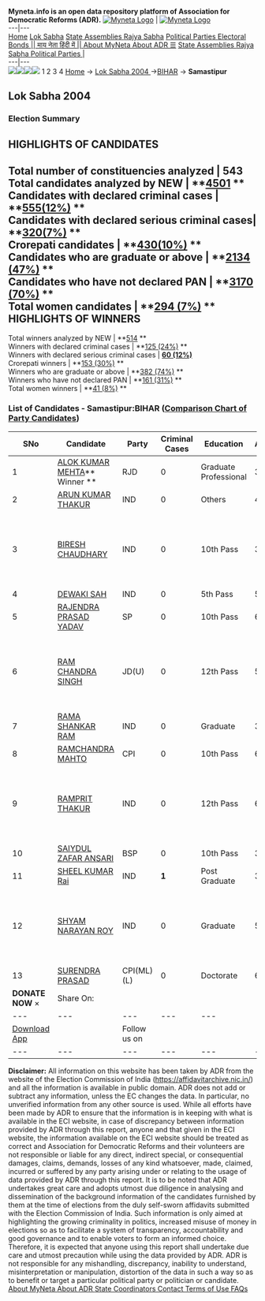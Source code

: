 **Myneta.info is an open data repository platform of Association for Democratic Reforms (ADR).**
[![Myneta Logo](https://www.myneta.info/lib/img/myneta-logo.png)](https://www.myneta.info/) | [![Myneta Logo](https://www.myneta.info/lib/img/adr-logo.png)](https://adrindia.org)  
---|---  
[Home](https://www.myneta.info/) [Lok Sabha](https://www.myneta.info/#ls "Lok Sabha") [ State Assemblies ](https://www.myneta.info/#sa "State Assemblies") [Rajya Sabha](https://www.myneta.info/#rs "Rajya Sabha") [Political Parties ](https://www.myneta.info/party "Political Parties") [ Electoral Bonds ](https://www.myneta.info/electoral_bonds "Electoral Bonds") [ || माय नेता हिंदी में || ](https://translate.google.co.in/translate?prev=hp&hl=en&js=y&u=www.myneta.info&sl=en&tl=hi&history_state0=) [ About MyNeta ](https://adrindia.org/content/about-myneta) [ About ADR ](https://adrindia.org/about-adr/who-we-are) [☰](javascript:void\(0\))
[ State Assemblies ](https://www.myneta.info/#sa "State Assemblies") [ Rajya Sabha ](https://www.myneta.info/#rs "Rajya Sabha") [ Political Parties ](https://www.myneta.info/party "Political Parties")
|   
---|---  
![](https://www.myneta.info/lib/img/banner/banner-1.png)![](https://www.myneta.info/lib/img/banner/banner-2.png)![](https://www.myneta.info/lib/img/banner/banner-3.png)![](https://www.myneta.info/lib/img/banner/banner-4.png)
1  2  3  4 
[Home](https://www.myneta.info/) → [Lok Sabha 2004 ](https://www.myneta.info/loksabha2004/)→[BIHAR](https://www.myneta.info/loksabha2004/index.php?action=show_constituencies&state_id=4) → **Samastipur**
### 
## Lok Sabha 2004 
###  Election Summary 
HIGHLIGHTS OF CANDIDATES  
---  
Total number of constituencies analyzed |  543   
Total candidates analyzed by NEW | **[4501](https://www.myneta.info/loksabha2004/index.php?action=summary&subAction=candidates_analyzed&sort=candidate#summary) **  
Candidates with declared criminal cases | **[555(12%)](https://www.myneta.info/loksabha2004/index.php?action=summary&subAction=crime&sort=candidate#summary) **  
Candidates with declared serious criminal cases| **[320(7%)](https://www.myneta.info/loksabha2004/index.php?action=summary&subAction=serious_crime&sort=candidate#summary) **  
Crorepati candidates | **[430(10%)](https://www.myneta.info/loksabha2004/index.php?action=summary&subAction=crorepati&sort=candidate#summary) **  
Candidates who are graduate or above | **[2134 (47%)](https://www.myneta.info/loksabha2004/index.php?action=summary&subAction=education&sort=candidate#summary) **  
Candidates who have not declared PAN | **[3170 (70%)](https://www.myneta.info/loksabha2004/index.php?action=summary&subAction=without_pan&sort=candidate#summary) **  
Total women candidates | **[294 (7%)](https://www.myneta.info/loksabha2004/index.php?action=summary&subAction=women_candidate&sort=candidate#summary) **  
HIGHLIGHTS OF WINNERS  
---  
Total winners analyzed by NEW | **[514](https://www.myneta.info/loksabha2004/index.php?action=summary&subAction=winner_analyzed&sort=candidate#summary) **  
Winners with declared criminal cases | **[125 (24%)](https://www.myneta.info/loksabha2004/index.php?action=summary&subAction=winner_crime&sort=candidate#summary) **  
Winners with declared serious criminal cases | **[60 (12%)](https://www.myneta.info/loksabha2004/index.php?action=summary&subAction=winner_serious_crime&sort=candidate#summary)**  
Crorepati winners | **[153 (30%)](https://www.myneta.info/loksabha2004/index.php?action=summary&subAction=winner_crorepati&sort=candidate#summary) **  
Winners who are graduate or above | **[382 (74%)](https://www.myneta.info/loksabha2004/index.php?action=summary&subAction=winner_education&sort=candidate#summary) **  
Winners who have not declared PAN | **[161 (31%)](https://www.myneta.info/loksabha2004/index.php?action=summary&subAction=winner_without_pan&sort=candidate#summary) **  
Total women winners | **[41 (8%)](https://www.myneta.info/loksabha2004/index.php?action=summary&subAction=winner_women&sort=candidate#summary) **  
### List of Candidates - Samastipur:BIHAR ([Comparison Chart of Party Candidates](https://www.myneta.info/loksabha2004/comparisonchart.php?constituency_id=76))
SNo | Candidate| Party| Criminal Cases| Education| Age| Total Assets| Liabilities  
---|---|---|---|---|---|---|---  
1  | [ALOK KUMAR MEHTA](https://www.myneta.info/loksabha2004/candidate.php?candidate_id=813)** Winner ** | RJD | 0 | Graduate Professional| 35 | Rs 67,94,434 ~ 67 Lacs+ | Rs 0 ~   
2  | [ARUN KUMAR THAKUR](https://www.myneta.info/loksabha2004/candidate.php?candidate_id=825) | IND | 0 | Others| 49 | Rs 5,95,000 ~ 5 Lacs+ | Rs 2,96,000 ~ 2 Lacs+  
3  | [BIRESH CHAUDHARY](https://www.myneta.info/loksabha2004/candidate.php?candidate_id=819) | IND | 0 | 10th Pass| 34 | ![](https://myneta.info/image_v2.php?myneta_folder=loksabha2004&candidate_id=819&col=ta) | ![](https://myneta.info/image_v2.php?myneta_folder=loksabha2004&candidate_id=819&col=lia)  
4  | [DEWAKI SAH](https://www.myneta.info/loksabha2004/candidate.php?candidate_id=822) | IND | 0 | 5th Pass| 55 | Rs 7,05,750 ~ 7 Lacs+ | Rs 0 ~   
5  | [RAJENDRA PRASAD YADAV](https://www.myneta.info/loksabha2004/candidate.php?candidate_id=823) | SP | 0 | 10th Pass| 67 | Rs 16,80,000 ~ 16 Lacs+ | Rs 0 ~   
6  | [RAM CHANDRA SINGH](https://www.myneta.info/loksabha2004/candidate.php?candidate_id=814) | JD(U) | 0 | 12th Pass| 54 | ![](https://myneta.info/image_v2.php?myneta_folder=loksabha2004&candidate_id=814&col=ta) | ![](https://myneta.info/image_v2.php?myneta_folder=loksabha2004&candidate_id=814&col=lia)  
7  | [RAMA SHANKAR RAM](https://www.myneta.info/loksabha2004/candidate.php?candidate_id=824) | IND | 0 | Graduate| 36 | Rs 1,59,500 ~ 1 Lacs+ | Rs 0 ~   
8  | [RAMCHANDRA MAHTO](https://www.myneta.info/loksabha2004/candidate.php?candidate_id=816) | CPI | 0 | 10th Pass| 61 | Rs 8,11,201 ~ 8 Lacs+ | Rs 19,518 ~ 19 Thou+  
9  | [RAMPRIT THAKUR](https://www.myneta.info/loksabha2004/candidate.php?candidate_id=820) | IND | 0 | 12th Pass| 62 | ![](https://myneta.info/image_v2.php?myneta_folder=loksabha2004&candidate_id=820&col=ta) | ![](https://myneta.info/image_v2.php?myneta_folder=loksabha2004&candidate_id=820&col=lia)  
10  | [SAIYDUL ZAFAR ANSARI](https://www.myneta.info/loksabha2004/candidate.php?candidate_id=821) | BSP | 0 | 10th Pass| 33 | Rs 1,05,000 ~ 1 Lacs+ | Rs 0 ~   
11  | [SHEEL KUMAR Rai](https://www.myneta.info/loksabha2004/candidate.php?candidate_id=815) | IND | **1** | Post Graduate| 38 | Rs 9,17,000 ~ 9 Lacs+ | Rs 1,33,000 ~ 1 Lacs+  
12  | [SHYAM NARAYAN ROY](https://www.myneta.info/loksabha2004/candidate.php?candidate_id=817) | IND | 0 | Graduate| 55 | ![](https://myneta.info/image_v2.php?myneta_folder=loksabha2004&candidate_id=817&col=ta) | ![](https://myneta.info/image_v2.php?myneta_folder=loksabha2004&candidate_id=817&col=lia)  
13  | [SURENDRA PRASAD](https://www.myneta.info/loksabha2004/candidate.php?candidate_id=818) | CPI(ML)(L) | 0 | Doctorate| 69 | Rs 13,89,934 ~ 13 Lacs+ | Rs 0 ~   
|  **DONATE NOW** × |  Share On:  | [](https://api.whatsapp.com/send?text=https%3A%2F%2Fmyneta.info%2Fpunjab2022%2Findex.php%3Faction%3Dshow_constituencies%26state_id%3D19) | [](https://www.facebook.com/sharer/sharer.php?u=https%3A%2F%2Fmyneta.info%2Fpunjab2022%2Findex.php%3Faction%3Dshow_constituencies%26state_id%3D19) | [](https://twitter.com/share?url=https%3A%2F%2Fmyneta.info%2Fpunjab2022%2Findex.php%3Faction%3Dshow_constituencies%26state_id%3D19)  
---|---|---|---|---  
| [ Download App ](https://play.google.com/store/apps/details?id=com.webrosoft.myneta1&pcampaignid=pcampaignidMKT-Other-global-all-co-prtnr-py-PartBadge-Mar2515-1) | [](https://play.google.com/store/apps/details?id=com.webrosoft.myneta1&pcampaignid=pcampaignidMKT-Other-global-all-co-prtnr-py-PartBadge-Mar2515-1) |  Follow us on  | [](https://www.facebook.com/adrindia.org/) | [](https://twitter.com/adrspeaks) | [](https://groups.google.com/g/national-election-watch?hl=en&pli=1) | [](https://www.instagram.com/adrspeaks/) | [](https://www.youtube.com/user/adrspeaks) | [](https://sharechat.com/profile/adrspeaks)  
---|---|---|---|---|---|---|---|---  
**Disclaimer:** All information on this website has been taken by ADR from the website of the Election Commission of India (https://affidavitarchive.nic.in/) and all the information is available in public domain. ADR does not add or subtract any information, unless the EC changes the data. In particular, no unverified information from any other source is used. While all efforts have been made by ADR to ensure that the information is in keeping with what is available in the ECI website, in case of discrepancy between information provided by ADR through this report, anyone and that given in the ECI website, the information available on the ECI website should be treated as correct and Association for Democratic Reforms and their volunteers are not responsible or liable for any direct, indirect special, or consequential damages, claims, demands, losses of any kind whatsoever, made, claimed, incurred or suffered by any party arising under or relating to the usage of data provided by ADR through this report. It is to be noted that ADR undertakes great care and adopts utmost due diligence in analysing and dissemination of the background information of the candidates furnished by them at the time of elections from the duly self-sworn affidavits submitted with the Election Commission of India. Such information is only aimed at highlighting the growing criminality in politics, increased misuse of money in elections so as to facilitate a system of transparency, accountability and good governance and to enable voters to form an informed choice. Therefore, it is expected that anyone using this report shall undertake due care and utmost precaution while using the data provided by ADR. ADR is not responsible for any mishandling, discrepancy, inability to understand, misinterpretation or manipulation, distortion of the data in such a way so as to benefit or target a particular political party or politician or candidate. 
[ About MyNeta ](https://adrindia.org/content/about-myneta) [ About ADR ](https://adrindia.org/about-adr/who-we-are) [ State Coordinators ](https://adrindia.org/about-adr/state-coordinators) [ Contact ](https://adrindia.org/contact-us) [ Terms of Use ](https://adrindia.org/content/adr-terms-use) [ FAQs ](https://adrindia.org/content/faqs)
